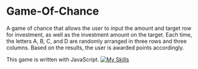 # Game-Of-Chance

A game of chance that allows the user to input the amount and target row for investment, as well as the investment amount on the target. Each time, the letters A, B, C, and D are randomly arranged in three rows and three columns. Based on the results, the user is awarded points accordingly.

This game is written with JavaScript.
[![My Skills](https://skillicons.dev/icons?i=js)](https://skillicons.dev)
